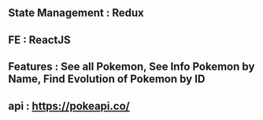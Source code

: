 


## State Management : Redux

## FE : ReactJS

## Features : See all Pokemon, See Info Pokemon by Name, Find Evolution of Pokemon by ID

## api : https://pokeapi.co/
